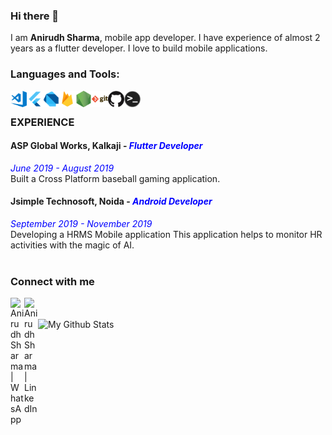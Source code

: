 ### Hi there 👋
I am **Anirudh Sharma**, mobile app developer. I have experience of almost 2 years as a flutter developer. 
I love to build mobile applications.



### Languages and Tools:

<img align="left" alt="Visual Studio Code" width="26px" src="https://raw.githubusercontent.com/github/explore/80688e429a7d4ef2fca1e82350fe8e3517d3494d/topics/visual-studio-code/visual-studio-code.png" />
<img align="left" alt="Flutter" width="26px" src="https://raw.githubusercontent.com/github/explore/80688e429a7d4ef2fca1e82350fe8e3517d3494d/topics/flutter/flutter.png" />
<img align="left" alt="Dart" width="26px" src="https://raw.githubusercontent.com/github/explore/80688e429a7d4ef2fca1e82350fe8e3517d3494d/topics/dart/dart.png" />
<img align="left" alt="Sass" width="26px" src="https://raw.githubusercontent.com/github/explore/80688e429a7d4ef2fca1e82350fe8e3517d3494d/topics/firebase/firebase.png" />
<img align="left" alt="Node.js" width="26px" src="https://raw.githubusercontent.com/github/explore/80688e429a7d4ef2fca1e82350fe8e3517d3494d/topics/nodejs/nodejs.png" />
<img align="left" alt="Git" width="26px" src="https://raw.githubusercontent.com/github/explore/80688e429a7d4ef2fca1e82350fe8e3517d3494d/topics/git/git.png" />
<img align="left" alt="GitHub" width="26px" src="https://raw.githubusercontent.com/github/explore/78df643247d429f6cc873026c0622819ad797942/topics/github/github.png" />
<img align="left" alt="Terminal" width="26px" src="https://raw.githubusercontent.com/github/explore/80688e429a7d4ef2fca1e82350fe8e3517d3494d/topics/terminal/terminal.png" />

</br>

### EXPERIENCE

#### ASP Global Works,  Kalkaji - <span style="color:blue">*Flutter Developer* </span>
<span style="color:blue">*June 2019 - August 2019* </span>\
Built a Cross Platform baseball gaming application.
#### Jsimple Technosoft, Noida - <span style="color:blue">*Android Developer* </span>
<span style="color:blue">*September 2019 - November 2019* </span>\
Developing a HRMS Mobile application This application helps to monitor HR activities with the magic of AI.\
</br>

### Connect with me

[<img align="left" alt="Anirudh Sharma | WhatsApp" width="22px" src="https://cdn.jsdelivr.net/npm/simple-icons@v3/icons/whatsapp.svg" />][whatsapp]
[<img align="left" alt="Anirudh Sharma | LinkedIn" width="22px" src="https://cdn.jsdelivr.net/npm/simple-icons@v3/icons/linkedin.svg" />][linkedin]

</br>
</br>
  <img align="left" alt="My Github Stats" src="https://github-readme-stats.vercel.app/api?username=fateh491989&show_icons=true&hide_border=true&theme=radical" />
</br>

[whatsapp]: https://wa.me/919555719966
[linkedin]: https://www.linkedin.com/in/anirudh-sharma-8790a2158/
